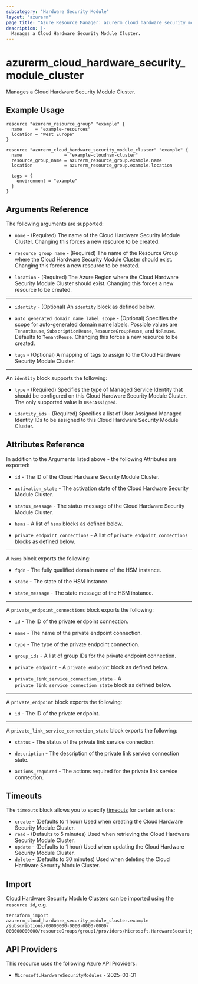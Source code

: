 ```yaml
---
subcategory: "Hardware Security Module"
layout: "azurerm"
page_title: "Azure Resource Manager: azurerm_cloud_hardware_security_module_cluster"
description: |-
  Manages a Cloud Hardware Security Module Cluster.
---
```


# azurerm_cloud_hardware_security_module_cluster

Manages a Cloud Hardware Security Module Cluster.

## Example Usage

```hcl
resource "azurerm_resource_group" "example" {
  name     = "example-resources"
  location = "West Europe"
}

resource "azurerm_cloud_hardware_security_module_cluster" "example" {
  name                = "example-cloudhsm-cluster"
  resource_group_name = azurerm_resource_group.example.name
  location            = azurerm_resource_group.example.location

  tags = {
    environment = "example"
  }
}
```

## Arguments Reference

The following arguments are supported:

* `name` - (Required) The name of the Cloud Hardware Security Module Cluster. Changing this forces a new resource to be created.

* `resource_group_name` - (Required) The name of the Resource Group where the Cloud Hardware Security Module Cluster should exist. Changing this forces a new resource to be created.

* `location` - (Required) The Azure Region where the Cloud Hardware Security Module Cluster should exist. Changing this forces a new resource to be created.

---

* `identity` - (Optional) An `identity` block as defined below.

* `auto_generated_domain_name_label_scope` - (Optional) Specifies the scope for auto-generated domain name labels. Possible values are `TenantReuse`, `SubscriptionReuse`, `ResourceGroupReuse`, and `NoReuse`. Defaults to `TenantReuse`. Changing this forces a new resource to be created.

* `tags` - (Optional) A mapping of tags to assign to the Cloud Hardware Security Module Cluster.

---

An `identity` block supports the following:

* `type` - (Required) Specifies the type of Managed Service Identity that should be configured on this Cloud Hardware Security Module Cluster. The only supported value is `UserAssigned`.

* `identity_ids` - (Required) Specifies a list of User Assigned Managed Identity IDs to be assigned to this Cloud Hardware Security Module Cluster.

## Attributes Reference

In addition to the Arguments listed above - the following Attributes are exported:

* `id` - The ID of the Cloud Hardware Security Module Cluster.

* `activation_state` - The activation state of the Cloud Hardware Security Module Cluster.

* `status_message` - The status message of the Cloud Hardware Security Module Cluster.

* `hsms` - A list of `hsms` blocks as defined below.

* `private_endpoint_connections` - A list of `private_endpoint_connections` blocks as defined below.

---

A `hsms` block exports the following:

* `fqdn` - The fully qualified domain name of the HSM instance.

* `state` - The state of the HSM instance.

* `state_message` - The state message of the HSM instance.

---

A `private_endpoint_connections` block exports the following:

* `id` - The ID of the private endpoint connection.

* `name` - The name of the private endpoint connection.

* `type` - The type of the private endpoint connection.

* `group_ids` - A list of group IDs for the private endpoint connection.

* `private_endpoint` - A `private_endpoint` block as defined below.

* `private_link_service_connection_state` - A `private_link_service_connection_state` block as defined below.

---

A `private_endpoint` block exports the following:

* `id` - The ID of the private endpoint.

---

A `private_link_service_connection_state` block exports the following:

* `status` - The status of the private link service connection.

* `description` - The description of the private link service connection state.

* `actions_required` - The actions required for the private link service connection.

## Timeouts

The `timeouts` block allows you to specify [timeouts](https://www.terraform.io/language/resources/syntax#operation-timeouts) for certain actions:

* `create` - (Defaults to 1 hour) Used when creating the Cloud Hardware Security Module Cluster.
* `read` - (Defaults to 5 minutes) Used when retrieving the Cloud Hardware Security Module Cluster.
* `update` - (Defaults to 1 hour) Used when updating the Cloud Hardware Security Module Cluster.
* `delete` - (Defaults to 30 minutes) Used when deleting the Cloud Hardware Security Module Cluster.

## Import

Cloud Hardware Security Module Clusters can be imported using the `resource id`, e.g.

```shell
terraform import azurerm_cloud_hardware_security_module_cluster.example /subscriptions/00000000-0000-0000-0000-000000000000/resourceGroups/group1/providers/Microsoft.HardwareSecurityModules/cloudHsmClusters/cluster1
```

## API Providers
<!-- This section is generated, changes will be overwritten -->
This resource uses the following Azure API Providers:

* `Microsoft.HardwareSecurityModules` - 2025-03-31
